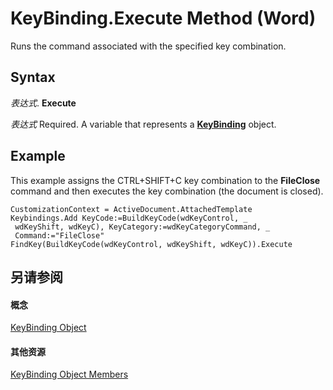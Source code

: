 
# KeyBinding.Execute Method (Word)

Runs the command associated with the specified key combination.


## Syntax

 _表达式_. **Execute**

 _表达式_ Required. A variable that represents a **[KeyBinding](0f691196-76ef-135d-a8c9-b2fb9f9ac695.md)** object.


## Example

This example assigns the CTRL+SHIFT+C key combination to the  **FileClose** command and then executes the key combination (the document is closed).


```
CustomizationContext = ActiveDocument.AttachedTemplate 
Keybindings.Add KeyCode:=BuildKeyCode(wdKeyControl, _ 
 wdKeyShift, wdKeyC), KeyCategory:=wdKeyCategoryCommand, _ 
 Command:="FileClose" 
FindKey(BuildKeyCode(wdKeyControl, wdKeyShift, wdKeyC)).Execute
```


## 另请参阅


#### 概念


[KeyBinding Object](0f691196-76ef-135d-a8c9-b2fb9f9ac695.md)
#### 其他资源


[KeyBinding Object Members](http://msdn.microsoft.com/library/ff0776e1-3695-a392-992b-9d5a772449dc%28Office.15%29.aspx)